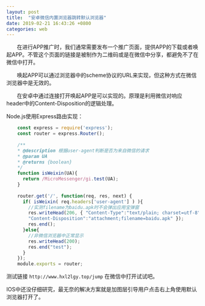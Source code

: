 ```yaml
---
layout: post
title:  "安卓微信内置浏览器跳转默认浏览器"
date: 2019-02-21 16:43:26 +0800
categories: web
---
```

&#160; &#160; &#160; &#160;在进行APP推广时，我们通常需要发布一个推广页面，提供APP的下载或者唤起APP。不管这个页面的链接是被制作为二维码或是在微信中分享，都避免不了在微信中打开。  

<!--description-->
&#160; &#160; &#160; &#160;唤起APP可以通过浏览器中的scheme协议的URL来实现，但这种方式在微信浏览器中是无效的。  

&#160; &#160; &#160; &#160;在安卓中通过连接打开唤起APP是可以实现的。原理是利用微信对响应header中的Content-Disposition的逻辑处理。  
 
Node.js使用Express路由实现：
```javascript
    const express = require('express');
    const router = express.Router();
    
    /**
    * @description 根据user-agent判断是否为来自微信的请求
    * @param UA
    * @returns {boolean}
    */
    function isWeixin(UA){
      return /MicroMessenger/gi.test(UA);
    }
    
    router.get('/', function(req, res, next) {
      if( isWeixin( req.headers['user-agent'] ) ){
        //实测filename为baidu.apk时不会弹出应用宝弹窗
        res.writeHead(206, { "Content-Type":"text/plain; charset=utf-8",
        "Content-Disposition":"attachment;filename=baidu.apk" });
        res.end();
      }else{
        //非微信浏览器中正常显示
        res.writeHead(200);
        res.end("test");
      }
    });
    module.exports = router;
```
测试链接 `http://www.hxl2lgy.top/jump` 在微信中打开试试吧。

IOS中还没仔细研究，最无奈的解决方案就是加图层引导用户点击右上角使用默认浏览器打开了。